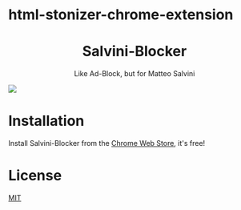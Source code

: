 # html-stonizer-chrome-extension

<h1 align="center"> Salvini-Blocker </h1>
<p align="center"> Like Ad-Block, but for Matteo Salvini  </p>

<img src="/docs/Salvini-Block.png" align="center" />

# Installation

Install Salvini-Blocker from the [Chrome Web Store](https://chrome.google.com/webstore/detail/salvini-blocker/bgceopfkpahkhabbcjegjmanckmmdlde), it's free!

# License

[MIT](/LICENSE.md)
